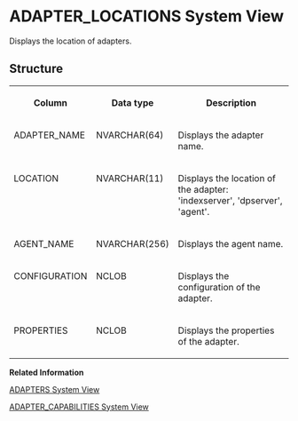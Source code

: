 <!-- loio99d5ff2d7d234f0d9c379147ee6b941a -->

# ADAPTER\_LOCATIONS System View

Displays the location of adapters.



<a name="loio99d5ff2d7d234f0d9c379147ee6b941a__section_fpd_wtn_bhb"/>

## Structure


<table>
<tr>
<th valign="top">

Column



</th>
<th valign="top">

Data type



</th>
<th valign="top">

Description



</th>
</tr>
<tr>
<td valign="top">

ADAPTER\_NAME



</td>
<td valign="top">

NVARCHAR\(64\)



</td>
<td valign="top">

Displays the adapter name.



</td>
</tr>
<tr>
<td valign="top">

LOCATION



</td>
<td valign="top">

NVARCHAR\(11\)



</td>
<td valign="top">

Displays the location of the adapter: 'indexserver', 'dpserver', 'agent'.



</td>
</tr>
<tr>
<td valign="top">

AGENT\_NAME



</td>
<td valign="top">

NVARCHAR\(256\)



</td>
<td valign="top">

Displays the agent name.



</td>
</tr>
<tr>
<td valign="top">

CONFIGURATION



</td>
<td valign="top">

NCLOB



</td>
<td valign="top">

Displays the configuration of the adapter.



</td>
</tr>
<tr>
<td valign="top">

PROPERTIES



</td>
<td valign="top">

NCLOB



</td>
<td valign="top">

Displays the properties of the adapter.



</td>
</tr>
</table>

**Related Information**  


[ADAPTERS System View](adapters-system-view-6d91840.md "Displays adapters available in the SAP HANA system.")

[ADAPTER\_CAPABILITIES System View](adapter-capabilities-system-view-a1fcde3.md "Displays supported capabilities for each adapter.")

